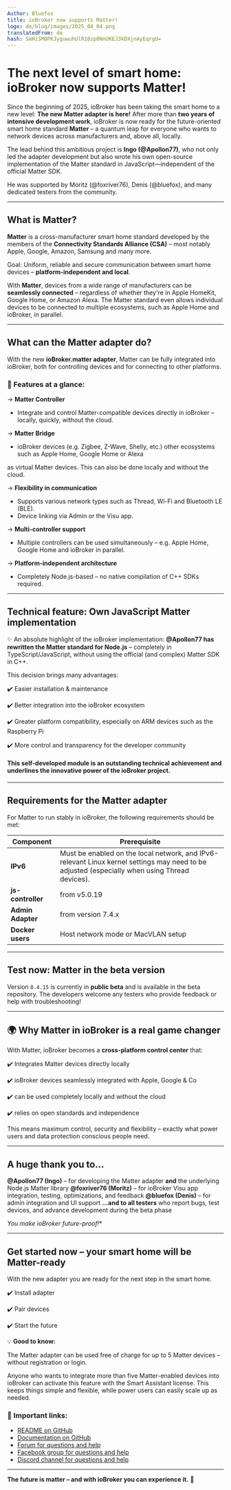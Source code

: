 ```yaml
---
Author: Bluefox
title: ioBroker now supports Matter!
logo: de/blog/images/2025_04_04.png
translatedFrom: de
hash: SmHiSM0PKJyguwuhUlR10zp0NnUKEJ3kDXjnAyEqrgU=
---
```

# The next level of smart home: ioBroker now supports Matter!
Since the beginning of 2025, ioBroker has been taking the smart home to a new level: **The new Matter adapter is here!** After more than **two years of intensive development work**, ioBroker is now ready for the future-oriented smart home standard **Matter** – a quantum leap for everyone who wants to network devices across manufacturers and, above all, locally.

The lead behind this ambitious project is **Ingo (@Apollon77)**, who not only led the adapter development but also wrote his own open-source implementation of the Matter standard in JavaScript—independent of the official Matter SDK.

He was supported by Moritz (@foxriver76), Denis (@bluefox), and many dedicated testers from the community.

---

## What is Matter?
**Matter** is a cross-manufacturer smart home standard developed by the members of the **Connectivity Standards Alliance (CSA)** – most notably Apple, Google, Amazon, Samsung and many more.

Goal: Uniform, reliable and secure communication between smart home devices – **platform-independent and local**.

With **Matter**, devices from a wide range of manufacturers can be **seamlessly connected** – regardless of whether they're in Apple HomeKit, Google Home, or Amazon Alexa. The Matter standard even allows individual devices to be connected to multiple ecosystems, such as Apple Home and ioBroker, in parallel.

---

## What can the Matter adapter do?
With the new **ioBroker.matter adapter**, Matter can be fully integrated into ioBroker, both for controlling devices and for connecting to other platforms.

### 🔧 Features at a glance:
→ **Matter Controller**

- Integrate and control Matter-compatible devices directly in ioBroker – locally, quickly, without the cloud.

→ **Matter Bridge**

- ioBroker devices (e.g. Zigbee, Z-Wave, Shelly, etc.) other ecosystems such as Apple Home, Google Home or Alexa

as virtual Matter devices. This can also be done locally and without the cloud.

→ **Flexibility in communication**

- Supports various network types such as Thread, Wi-Fi and Bluetooth LE (BLE).
- Device linking via Admin or the Visu app.

→ **Multi-controller support**

- Multiple controllers can be used simultaneously – e.g. Apple Home, Google Home and ioBroker in parallel.

→ **Platform-independent architecture**

- Completely Node.js-based – no native compilation of C++ SDKs required.

---

## Technical feature: Own JavaScript Matter implementation
✨ An absolute highlight of the ioBroker implementation: **@Apollon77 has rewritten the Matter standard for Node.js** – completely in TypeScript/JavaScript, without using the official (and complex) Matter SDK in C++.

This decision brings many advantages:

✔️ Easier installation & maintenance

✔️ Better integration into the ioBroker ecosystem

✔️ Greater platform compatibility, especially on ARM devices such as the Raspberry Pi

✔️ More control and transparency for the developer community

#### This self-developed module is an outstanding technical achievement and underlines the innovative power of the ioBroker project.
---

## Requirements for the Matter adapter
For Matter to run stably in ioBroker, the following requirements should be met:

| Component | Prerequisite |
|--------------------------|----------------------------------------------------------------------------------------------------------------------------------------------------------------|
| **IPv6** | Must be enabled on the local network, and IPv6-relevant Linux kernel settings may need to be adjusted (especially when using Thread devices). |
| **js-controller** | from v5.0.19 |
| **Admin Adapter** | from version 7.4.x |
| **Docker users** | Host network mode or MacVLAN setup |

---

## Test now: Matter in the beta version
Version `0.4.15` is currently in **public beta** and is available in the beta repository.
The developers welcome any testers who provide feedback or help with troubleshooting!

---

## 🌍 Why Matter in ioBroker is a real game changer
With Matter, ioBroker becomes a **cross-platform control center** that:

✔️ Integrates Matter devices directly locally

✔️ ioBroker devices seamlessly integrated with Apple, Google & Co

✔️ can be used completely locally and without the cloud

✔️ relies on open standards and independence

This means maximum control, security and flexibility – exactly what power users and data protection conscious people need.

---

## A huge thank you to…
**@Apollon77 (Ingo)** – for developing the Matter adapter **and** the underlying Node.js Matter library **@foxriver76 (Moritz)** – for ioBroker Visu app integration, testing, optimizations, and feedback **@bluefox (Denis)** – for admin integration and UI support **…and to all testers** who report bugs, test devices, and advance development during the beta phase

*You make ioBroker future-proof!**

---

## Get started now – your smart home will be Matter-ready
With the new adapter you are ready for the next step in the smart home.

✔️ Install adapter

✔️ Pair devices

✔️ Start the future

💡 **Good to know:**

The Matter adapter can be used free of charge for up to 5 Matter devices – without registration or login.

Anyone who wants to integrate more than five Matter-enabled devices into ioBroker can activate this feature with the Smart Assistant license.
This keeps things simple and flexible, while power users can easily scale up as needed.

### 📄 Important links:
- [README on GitHub](https://github.com/ioBroker/ioBroker.matter)
- [Documentation on GitHub](https://github.com/ioBroker/ioBroker.matter/wiki)
- [Forum for questions and help](https://forum.iobroker.net/topic/79498/matter-beta-allgemeine-fragen-und-diskussionen)
- [Facebook group for questions and help](https://www.facebook.com/groups/440499112958264)
- [Discord channel for questions and help](https://discord.com/channels/743167951875604501/743167952303554620)

---

**The future is matter – and with ioBroker you can experience it.** 🚀